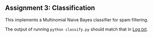 ## Assignment 3: Classification

This implements a Multinomial Naive Bayes classifier for spam filtering.

The output of running `python classify.py` should match that in [Log.txt](Log.txt).
